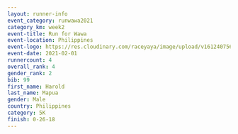 ```yaml
--- 
layout: runner-info 
event_category: runwawa2021 
category_km: week2 
event-title: Run for Wawa 
event-location: Philippines 
event-logo: https://res.cloudinary.com/raceyaya/image/upload/v1612407562/logo/2021/i-ran-wawa-logo_syijlo.jpg 
event-date: 2021-02-01 
runnercount: 4
overall_rank: 4
gender_rank: 2
bib: 99
first_name: Harold
last_name: Mapua
gender: Male
country: Philippines
category: 5K
finish: 0-26-18
--- 
```

